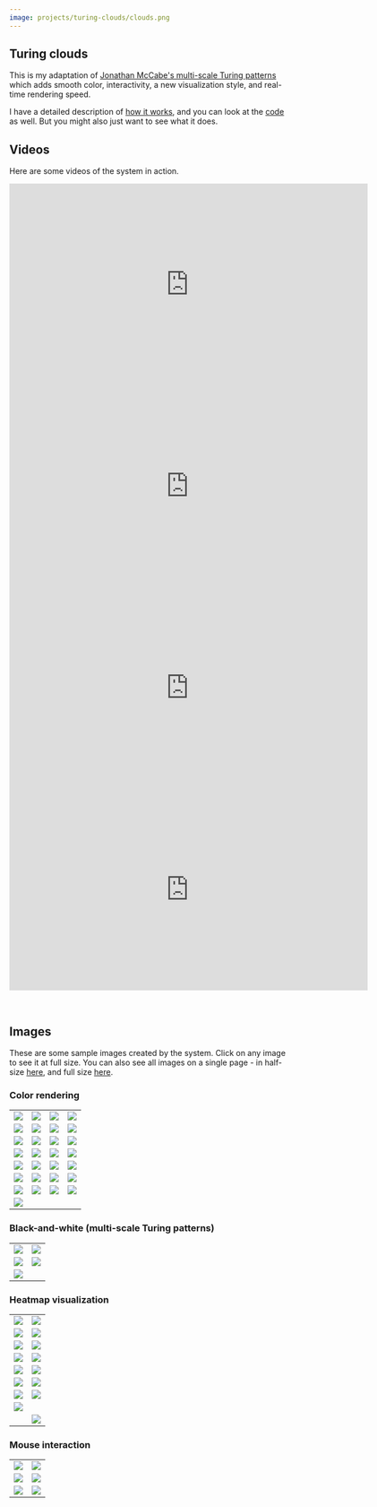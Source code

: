 ```yaml
---
image: projects/turing-clouds/clouds.png
---
```


## Turing clouds

This is my adaptation of [Jonathan McCabe's multi-scale Turing
patterns](http://www.jonathanmccabe.com/Cyclic_Symmetric_Multi-Scale_Turing_Patterns.pdf)
which adds smooth color, interactivity, a new visualization style, and
real-time rendering speed.

I have a detailed description of [how it works](background.html), and you
can look at the [code](https://github.com/blakej11/turing-clouds) as well.
But you might also just want to see what it does.

## Videos

Here are some videos of the system in action.

<iframe src="https://player.vimeo.com/video/356804717" width="640" height="360" frameborder="0" allow="autoplay; fullscreen" allowfullscreen></iframe>

<iframe src="https://player.vimeo.com/video/356831760" width="640" height="360" frameborder="0" allow="autoplay; fullscreen" allowfullscreen></iframe>

<iframe src="https://player.vimeo.com/video/356807696" width="640" height="360" frameborder="0" allow="autoplay; fullscreen" allowfullscreen></iframe>

<iframe src="https://player.vimeo.com/video/356922295" width="640" height="360" frameborder="0" allow="autoplay; fullscreen" allowfullscreen></iframe>

&nbsp;
&nbsp;

## Images

These are some sample images created by the system. Click on any image to
see it at full size. You can also see all images on a single page - in
half-size [here](halfsize.html), and full size [here](fullsize.html).

### Color rendering

| | | | |
|:---:|:---:|:---:|:---:|
| [![](images/10/regular/0000187.png)](images/100/regular/0000187.png) | [![](images/10/regular/0000530.png)](images/100/regular/0000530.png) | [![](images/10/regular/0002106.png)](images/100/regular/0002106.png) | [![](images/10/regular/0002792.png)](images/100/regular/0002792.png) |
| [![](images/10/regular/0003362.png)](images/100/regular/0003362.png) | [![](images/10/regular/0003594.png)](images/100/regular/0003594.png) | [![](images/10/regular/0003610.png)](images/100/regular/0003610.png) | [![](images/10/regular/0005359.png)](images/100/regular/0005359.png) |
| [![](images/10/regular/0010445.png)](images/100/regular/0010445.png) | [![](images/10/regular/0013306.png)](images/100/regular/0013306.png) | [![](images/10/regular/0017985.png)](images/100/regular/0017985.png) | [![](images/10/regular/0026588.png)](images/100/regular/0026588.png) |
| [![](images/10/regular/0026923.png)](images/100/regular/0026923.png) | [![](images/10/regular/0030150.png)](images/100/regular/0030150.png) | [![](images/10/regular/0030205.png)](images/100/regular/0030205.png) | [![](images/10/regular/0033784.png)](images/100/regular/0033784.png) |
| [![](images/10/regular/0038413.png)](images/100/regular/0038413.png) | [![](images/10/regular/0039418.png)](images/100/regular/0039418.png) | [![](images/10/regular/0040017.png)](images/100/regular/0040017.png) | [![](images/10/regular/0043112.png)](images/100/regular/0043112.png) |
| [![](images/10/regular/0052369.png)](images/100/regular/0052369.png) | [![](images/10/regular/0052704.png)](images/100/regular/0052704.png) | [![](images/10/regular/0070989.png)](images/100/regular/0070989.png) | [![](images/10/regular/0162866.png)](images/100/regular/0162866.png) |
| [![](images/10/regular/0174796.png)](images/100/regular/0174796.png) | [![](images/10/regular/0220953.png)](images/100/regular/0220953.png) | [![](images/10/regular/0266840.png)](images/100/regular/0266840.png) | [![](images/10/regular/1092273.png)](images/100/regular/1092273.png) |
| [![](images/10/regular/2284302.png)](images/100/regular/2284302.png) | | | |

### Black-and-white (multi-scale Turing patterns)

| | |
|:---:|:---:|
| [![](images/10/bw/0006144.png)](images/100/bw/0006144.png) | [![](images/10/bw/0002184.png)](images/100/bw/0002184.png) |
| [![](images/10/bw/0005131.png)](images/100/bw/0005131.png) | [![](images/10/bw/0007354.png)](images/100/bw/0007354.png) |
| [![](images/10/bw/0016173.png)](images/100/bw/0016173.png) | | | |

### Heatmap visualization

| | |
|:---:|:---:|
| [![](images/10/4d/0006230.png)](images/100/4d/0006230.png) | [![](images/10/4d/0006229.png)](images/100/4d/0006229.png) |
| [![](images/10/4d/0013619.png)](images/100/4d/0013619.png) | [![](images/10/4d/0013618.png)](images/100/4d/0013618.png) |
| [![](images/10/4d/0024478.png)](images/100/4d/0024478.png) | [![](images/10/4d/0024480.png)](images/100/4d/0024480.png) |
| [![](images/10/4d/0000425.png)](images/100/4d/0000425.png) | [![](images/10/4d/0000424.png)](images/100/4d/0000424.png) |
| [![](images/10/4d/0002135.png)](images/100/4d/0002135.png) | [![](images/10/4d/0002134.png)](images/100/4d/0002134.png) |
| [![](images/10/4d/0002399.png)](images/100/4d/0002399.png) | [![](images/10/4d/0002398.png)](images/100/4d/0002398.png) |
| [![](images/10/4d/0002702.png)](images/100/4d/0002702.png) | [![](images/10/4d/0002701.png)](images/100/4d/0002701.png) |
| [![](images/10/4d/0001284.png)](images/100/4d/0001284.png) | |
| | [![](images/10/4d/0019294.png)](images/100/4d/0019294.png) |

### Mouse interaction

| | |
|:---:|:---:|
| [![](images/10/stroke/0001495.png)](images/100/stroke/0001495.png) | [![](images/10/stroke/0007885.png)](images/100/stroke/0007885.png) |
| [![](images/10/stroke/0024517.png)](images/100/stroke/0024517.png) | [![](images/10/stroke/0031427.png)](images/100/stroke/0031427.png) |
| [![](images/10/stroke/0066382.png)](images/100/stroke/0066382.png) | [![](images/10/stroke/0073536.png)](images/100/stroke/0073536.png) |
